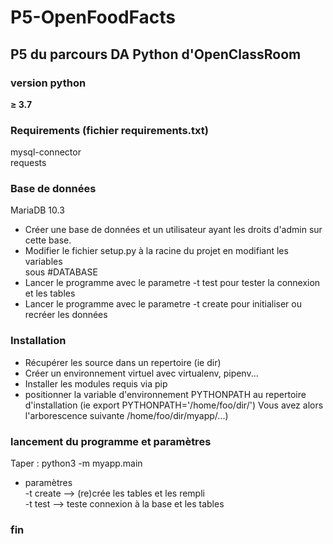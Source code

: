 # P5-OpenFoodFacts

## P5 du parcours DA Python d'OpenClassRoom

### version python
**≥ 3.7**

### Requirements (fichier requirements.txt)
mysql-connector  
requests

### Base de données
MariaDB 10.3
- Créer une base de données et un utilisateur ayant les droits d'admin sur cette base.  
- Modifier le fichier setup.py à la racine du projet en modifiant les variables  
sous #DATABASE
- Lancer le programme avec le parametre -t test pour tester la connexion et les tables
- Lancer le programme avec le parametre -t create pour initialiser ou recréer les données

### Installation
- Récupérer les source dans un repertoire (ie dir)
- Créer un environnement virtuel avec virtualenv, pipenv...
- Installer les modules requis via pip
- positionner la variable d'environnement PYTHONPATH au repertoire d'installation (ie export PYTHONPATH='/home/foo/dir/')
Vous avez alors l'arborescence suivante /home/foo/dir/myapp/...)

### lancement du programme et paramètres
Taper : python3 -m myapp.main
- paramètres  
-t create --> (re)crée les tables et les rempli <br />
-t test --> teste connexion à la base et les tables 

### fin


